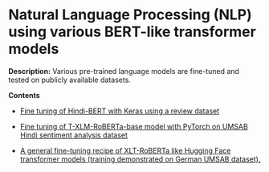 # Natural Language Processing (NLP) using various BERT-like transformer models

**Description:** Various pre-trained language models are fine-tuned and tested on publicly available datasets.

**Contents**

* [Fine tuning of Hindi-BERT with Keras using a review dataset](https://github.com/SaikatPhys/Machine-Learning-Models/blob/main/Hindi-BERT-fine-tuning-with-keras-using-review-dataset.ipynb)

* [Fine tuning of T-XLM-RoBERTa-base model with PyTorch on UMSAB Hindi sentiment analysis dataset](https://github.com/SaikatPhys/Machine-Learning-Models/blob/main/T-XLM-RoBERTa-base-fine-tuning-for-sentiment-analysis-task-using-UMSAB-dataset.ipynb)

* [A general fine-tuning recipe of XLT-RoBERTa like Hugging Face transformer models (training demonstrated on German UMSAB dataset).](https://github.com/SaikatPhys/NLP-Transformer-Models/blob/main/finetune-transformers-with-pytorch.ipynb) 
